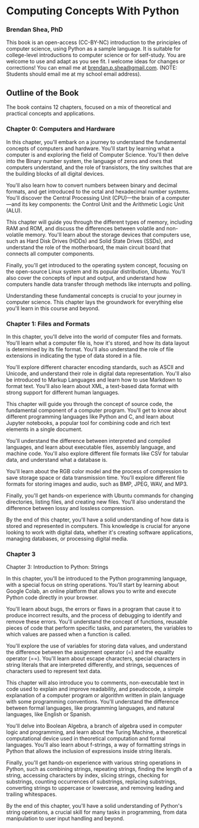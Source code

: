 # Computing Concepts With Python
### Brendan Shea, PhD

This book is an open-access (CC-BY-NC) introduction to the principles of computer science, using Python as a sample language. It is suitable for college-level introductions to computer science or for self-study. You are welcome to use and adapt as you see fit. I welcome ideas for changes or corrections! You can email me at brendan.p.shea@gmail.com. (NOTE: Students should email me at my school email address).

## Outline of the Book
The book contains 12 chapters, focused on a mix of theoretical and practical concepts and applications.

### Chapter 0: Computers and Hardware

In this chapter, you'll embark on a journey to understand the fundamental concepts of computers and hardware. You'll start by learning what a computer is and exploring the field of Computer Science. You'll then delve into the Binary number system, the language of zeros and ones that computers understand, and the role of transistors, the tiny switches that are the building blocks of all digital devices.

You'll also learn how to convert numbers between binary and decimal formats, and get introduced to the octal and hexadecimal number systems. You'll discover the Central Processing Unit (CPU)—the brain of a computer—and its key components: the Control Unit and the Arithmetic Logic Unit (ALU).

This chapter will guide you through the different types of memory, including RAM and ROM, and discuss the differences between volatile and non-volatile memory. You'll learn about the storage devices that computers use, such as Hard Disk Drives (HDDs) and Solid State Drives (SSDs), and understand the role of the motherboard, the main circuit board that connects all computer components.

Finally, you'll get introduced to the operating system concept, focusing on the open-source Linux system and its popular distribution, Ubuntu. You'll also cover the concepts of input and output, and understand how computers handle data transfer through methods like interrupts and polling.

Understanding these fundamental concepts is crucial to your journey in computer science. This chapter lays the groundwork for everything else you'll learn in this course and beyond. 

### Chapter 1: Files and Formats

In this chapter, you'll delve into the world of computer files and formats. You'll learn what a computer file is, how it's stored, and how its data layout is determined by its file format. You'll also understand the role of file extensions in indicating the type of data stored in a file.

You'll explore different character encoding standards, such as ASCII and Unicode, and understand their role in digital data representation. You'll also be introduced to Markup Languages and learn how to use Markdown to format text. You'll also learn about XML, a text-based data format with strong support for different human languages.

This chapter will guide you through the concept of source code, the fundamental component of a computer program. You'll get to know about different programming languages like Python and C, and learn about Jupyter notebooks, a popular tool for combining code and rich text elements in a single document.

You'll understand the difference between interpreted and compiled languages, and learn about executable files, assembly language, and machine code. You'll also explore different file formats like CSV for tabular data, and understand what a database is.

You'll learn about the RGB color model and the process of compression to save storage space or data transmission time. You'll explore different file formats for storing images and audio, such as BMP, JPEG, WAV, and MP3.

Finally, you'll get hands-on experience with Ubuntu commands for changing directories, listing files, and creating new files. You'll also understand the difference between lossy and lossless compression.

By the end of this chapter, you'll have a solid understanding of how data is stored and represented in computers. This knowledge is crucial for anyone looking to work with digital data, whether it's creating software applications, managing databases, or processing digital media.

### Chapter 3
Chapter 3: Introduction to Python: Strings

In this chapter, you'll be introduced to the Python programming language, with a special focus on string operations. You'll start by learning about Google Colab, an online platform that allows you to write and execute Python code directly in your browser.

You'll learn about bugs, the errors or flaws in a program that cause it to produce incorrect results, and the process of debugging to identify and remove these errors. You'll understand the concept of functions, reusable pieces of code that perform specific tasks, and parameters, the variables to which values are passed when a function is called.

You'll explore the use of variables for storing data values, and understand the difference between the assignment operator (=) and the equality operator (==). You'll learn about escape characters, special characters in string literals that are interpreted differently, and strings, sequences of characters used to represent text data.

This chapter will also introduce you to comments, non-executable text in code used to explain and improve readability, and pseudocode, a simple explanation of a computer program or algorithm written in plain language with some programming conventions. You'll understand the difference between formal languages, like programming languages, and natural languages, like English or Spanish.

You'll delve into Boolean Algebra, a branch of algebra used in computer logic and programming, and learn about the Turing Machine, a theoretical computational device used in theoretical computation and formal languages. You'll also learn about f-strings, a way of formatting strings in Python that allows the inclusion of expressions inside string literals.

Finally, you'll get hands-on experience with various string operations in Python, such as combining strings, repeating strings, finding the length of a string, accessing characters by index, slicing strings, checking for substrings, counting occurrences of substrings, replacing substrings, converting strings to uppercase or lowercase, and removing leading and trailing whitespaces.

By the end of this chapter, you'll have a solid understanding of Python's string operations, a crucial skill for many tasks in programming, from data manipulation to user input handling and beyond.

